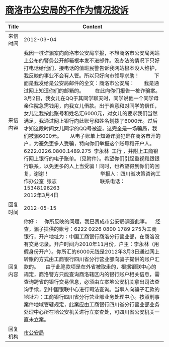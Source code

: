 # <a href="http://www.shangluo.gov.cn/zmhd/ldxxxx.jsp?urltype=leadermail.LeaderMailContentUrl&wbtreeid=1112&leadermailid=1089">商洛市公安局的不作为情况投诉</a>
|Title|Content|
|:---:|---|
|来信时间|2012-03-04|
|来信内容|我因一桩诈骗案向商洛市公安局举报，不想商洛市公安局网站上公布的警务公开邮箱根本发不进邮件。没办法的情况下只好打电话给他们，接电话的值班民警告诉我网站根本没人维护，我反映的事业不会有人管。所以只好向市领导求助！           下面是我发给是公安局邮件的全文：商洛市公安局：       我是通过网上知道你们的邮箱的。        在此向你们报告一桩诈骗案。3月2日，我女儿在QQ于其同学聊天时，同学说他一个同学母亲住院急需钱用，向我女儿借款。出于善意和对同学的信任，女儿让我按此账号和姓名汇6000元，对女儿的要求我们当然满足，我通过网上银行向此账号和姓名划拨了6000元。过后才知这段时间女儿同学的QQ号被盗，这完全是一场骗局，我们被骗6000元。      从电子账单上知道诈骗犯是在商洛市开的户，为避免更多人受骗，特向你们举报这个账号和开户人。6222.0226.0800.1489.275  李永林  工行 ，并附上工商银行网上银行的电子账单。（见附件）。希望你们引起重视和跟银行联系，以免更多的人上当受骗！同时，也希望得到你们的回复，谢谢！                                      举报人：四川省决策咨询工作办公室  张志                                联系电话：15348196263                                                                            2012年3月4日|
|回复时间|2012-05-15|
|回复内容|你好：    你所反映的问题，我已责成市公安局调查此事。    经查，骗子提供的账号：6222 0226 0800 1789 275为工商银行，开户地址为：中国工商银行商洛分行营业部，在商洛没有交易记录。开户时间为2010年11月份，户主：李永林（用假身份开户）。你所汇的6000元钱是2012年3月3日通过网上转账的方式由工商银行四川省分行营业部向骗子提供的账户汇款的。     由于此笔款项是在外省被取走的，根据银联中心的规定，商洛警方只能查询商洛辖区内的银行账户相关信息，需查询跨省的银行交易信息，必须由立案地公安机关拿出司法查询手续，到中国银联中心进行司法查询。当事人向骗子汇款的地址为：工商银行四川省分行营业部业务处理中心。按照刑事案件地域管辖规定，此案应由工商银行四川省分行营业部业务处理中心所在地公安机关进行立案查处，可四川省公安机关一直未立案。|
|回复机构|<a href="../../categories/agencies/市公安局.md">市公安局</a>|